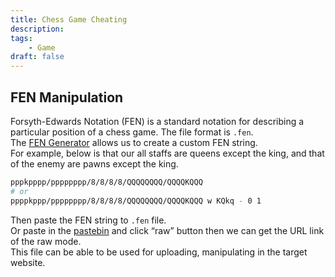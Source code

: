 ```yaml
---
title: Chess Game Cheating
description: 
tags:
	- Game
draft: false
---
```


## FEN Manipulation

Forsyth-Edwards Notation (FEN) is a standard notation for describing a particular position of a chess game. The file format is `.fen`.  
The [FEN Generator](http://www.netreal.de/Forsyth-Edwards-Notation/index.php) allows us to create a custom FEN string.  
For example, below is that our all staffs are queens except the king, and that of the enemy are pawns except the king.

```bash
pppkpppp/pppppppp/8/8/8/8/QQQQQQQQ/QQQQKQQQ
# or
ppppkppp/pppppppp/8/8/8/8/QQQQQQQQ/QQQQKQQQ w KQkq - 0 1
```

Then paste the FEN string to `.fen` file.  
Or paste in the [pastebin](https://pastebin.com/) and click “raw” button then we can get the URL link of the raw mode.  
This file can be able to be used for uploading, manipulating in the target website.
